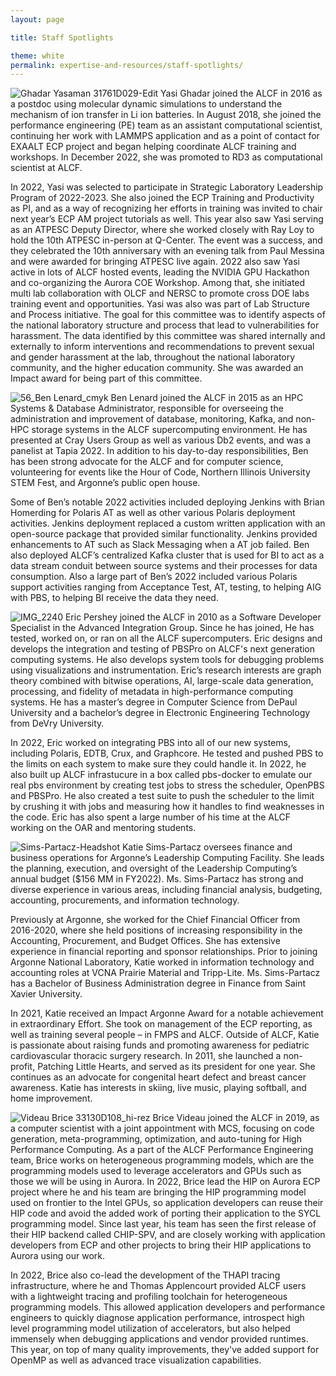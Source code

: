 ```yaml
---
layout: page

title: Staff Spotlights

theme: white
permalink: expertise-and-resources/staff-spotlights/
---
```


![Ghadar Yasaman 31761D029-Edit](https://user-images.githubusercontent.com/112573275/227315158-241f033f-0366-40f4-ab9e-162caaff6df4.jpeg) 
Yasi Ghadar joined the ALCF in 2016 as a postdoc using molecular dynamic simulations to understand the mechanism of ion transfer in Li ion batteries. In August 2018, she joined the performance engineering (PE) team as an assistant computational scientist, continuing her work with LAMMPS application and as a point of contact for EXAALT ECP project and began helping coordinate ALCF training and workshops. In December 2022, she was promoted to RD3 as computational scientist at ALCF. 

In 2022, Yasi was selected to participate in Strategic Laboratory Leadership Program of 2022-2023. She also joined the ECP Training and Productivity as PI, and as a way of recognizing her efforts in training was invited to chair next year’s ECP AM project tutorials as well. This year also saw Yasi serving as an ATPESC Deputy Director, where she worked closely with Ray Loy to hold the 10th ATPESC in-person at Q-Center. The event was a success, and they celebrated the 10th anniversary with an evening talk from Paul Messina and were awarded for bringing ATPESC live again. 2022 also saw Yasi active in lots of ALCF hosted events, leading the NVIDIA GPU Hackathon and co-organizing the Aurora COE Workshop. Among that, she initiated multi lab collaboration with OLCF and NERSC to promote cross DOE labs training event and opportunities. Yasi was also was part of Lab Structure and Process initiative. The goal for this committee was to identify aspects of the national laboratory structure and process that lead to vulnerabilities for harassment. The data identified by this committee was shared internally and externally to inform interventions and recommendations to prevent sexual and gender harassment at the lab, throughout the national laboratory community, and the higher education community. She was awarded an Impact award for being part of this committee.

![56_Ben Lenard_cmyk](https://user-images.githubusercontent.com/112573275/227315935-0074c5b2-5021-4ad8-abed-c1c150cb5d81.jpg)
Ben Lenard joined the ALCF in 2015 as an HPC Systems & Database Administrator, responsible for overseeing the administration and improvement of database, monitoring, Kafka, and non-HPC storage systems in the ALCF supercomputing environment. He has presented at Cray Users Group as well as various Db2 events, and was a panelist at Tapia 2022. In addition to his day-to-day responsibilities, Ben has been strong advocate for the ALCF and for computer science, volunteering for events like the Hour of Code, Northern Illinois University STEM Fest, and Argonne’s public open house. 

Some of Ben’s notable 2022 activities included deploying Jenkins with Brian Homerding for Polaris AT as well as other various Polaris deployment activities. Jenkins deployment replaced a custom written application with an open-source package that provided similar functionality. Jenkins provided enhancements to AT such as Slack Messaging when a AT job failed. Ben also deployed ALCF’s centralized Kafka cluster that is used for BI to act as a data stream conduit between source systems and their processes for data consumption. Also a large part of Ben’s 2022 included various Polaris support activities ranging from Acceptance Test, AT, testing, to helping AIG with PBS, to helping BI receive the data they need.  

![IMG_2240](https://user-images.githubusercontent.com/112573275/227316526-8701327a-0560-48c6-b13c-485023eff704.JPG)
Eric Pershey joined the ALCF in 2010 as a Software Developer Specialist in the Advanced Integration Group.  Since he has joined, He has tested, worked on, or ran on all the ALCF supercomputers. Eric designs and develops the integration and testing of PBSPro on ALCF's next generation computing systems.  He also develops system tools for debugging problems using visualizations and instrumentation.  Eric’s research interests are graph theory combined with bitwise operations, AI, large-scale data generation, processing, and fidelity of metadata in high-performance computing systems.  He has a master’s degree in Computer Science from DePaul University and a bachelor’s degree in Electronic Engineering Technology from DeVry University.

In 2022, Eric worked on integrating PBS into all of our new systems, including Polaris, EDTB, Crux, and Graphcore. He tested and pushed PBS to the limits on each system to make sure they could handle it. In 2022, he also built up ALCF infrastucure in a box called pbs-docker to emulate our real pbs environment by creating test jobs to stress the scheduler, OpenPBS and PBSPro. He also created a test suite to push the scheduler to the limit by crushing it with jobs and measuring how it handles to find weaknesses in the code. Eric has also spent a large number of his time at the ALCF working on the OAR and mentoring students. 

![Sims-Partacz-Headshot](https://user-images.githubusercontent.com/112573275/227316836-f56d9f6d-02da-46d2-8d84-cfe05ecf412b.jpg)
Katie Sims-Partacz oversees finance and business operations for Argonne’s Leadership Computing Facility. She leads the planning, execution, and oversight of the Leadership Computing’s annual budget ($156 MM in FY2022). Ms. Sims-Partacz has strong and diverse experience in various areas, including financial analysis, budgeting, accounting, procurements, and information technology.

Previously at Argonne, she worked for the Chief Financial Officer from 2016-2020, where she held positions of increasing responsibility in the Accounting, Procurement, and Budget Offices.  She has extensive experience in financial reporting and sponsor relationships. Prior to joining Argonne National Laboratory, Katie worked in information technology and accounting roles at VCNA Prairie Material and Tripp-Lite. Ms. Sims-Partacz has a Bachelor of Business Administration degree in Finance from Saint Xavier University.

In 2021, Katie received an Impact Argonne Award for a notable achievement in extraordinary Effort. She took on management of the ECP reporting, as well as training several people – in FMPS and ALCF. Outside of ALCF, Katie is passionate about raising funds and promoting awareness for pediatric cardiovascular thoracic surgery research. In 2011, she launched a non-profit, Patching Little Hearts, and served as its president for one year. She continues as an advocate for congenital heart defect and breast cancer awareness. Katie has interests in skiing, live music, playing softball, and home improvement.

![Videau Brice 33130D108_hi-rez](https://user-images.githubusercontent.com/112573275/227317358-582d81f1-34cc-44b0-87b1-f618ba5431f4.jpg)
Brice Videau joined the ALCF in 2019, as a computer scientist with a joint appointment with MCS, focusing on code generation, meta-programming, optimization, and auto-tuning for High Performance Computing. As a part of the ALCF Performance Engineering team, Brice works on heterogeneous programming models, which are the programming models used to leverage accelerators and GPUs such as those we will be using in Aurora. In 2022, Brice lead the HIP on Aurora ECP project where he and his team are bringing the HIP programming model used on frontier to the Intel GPUs, so application developers can reuse their HIP code and avoid the added work of porting their application to the SYCL programming model. Since last year, his team has seen the first release of their HIP backend called CHIP-SPV, and are closely working with application developers from ECP and other projects to bring their HIP applications to Aurora using our work.

In 2022, Brice also co-lead the development of the THAPI tracing infrastructure, where he and Thomas Applencourt provided ALCF users with a lightweight tracing and profiling toolchain for heterogeneous programming models. This allowed application developers and performance engineers to quickly diagnose application performance, introspect high level programming model utilization of accelerators, but also helped immensely when debugging applications and vendor provided runtimes. This year, on top of many quality improvements, they've added support for OpenMP as well as advanced trace visualization capabilities.



